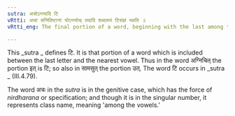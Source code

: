 ```yaml
---
sutra: अचोऽन्त्यादि टि
vRtti: अचां संनिविष्टानां योऽन्त्योच् तदादि शब्दरूपं टिसंज्ञं भवति ॥
vRtti_eng: The final portion of a word, beginning with the last among the vowels in the word, is called टि.

---
```

This _sutra _ defines टि. It is that portion of a word which is included between the last letter and the nearest vowel. Thus in the word अग्निचित् the portion इत् is टि; so also in सामसुत् the portion उत्. The word टि occurs in _sutra _ (III.4.79).

The word अचः in the _sutra_ is in the genitive case, which has the force of _nirdharana_ or specification; and though it is in the singular number, it represents class name, meaning 'among the vowels.'